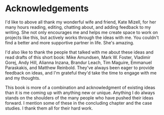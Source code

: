# Acknowledgements

I'd like to above all thank my wonderful wife and friend, Kate Mizell, for her many hours reading, editing, chatting about, and adding feedback to my writing. She not only encourages me and helps me create space to work on projects like this, but actively works through the ideas with me. You couldn't find a better and more supportive partner in life. She's amazing.

I'd also like to thank the people that talked with me about these ideas and read drafts of this short book: Mike Amundsen, Mark W. Foster, Vladimir Gorej, Andy Hill, Alianna Inzana, Brandur Leach, Tim Maguire, Emmanuel Paraskakis, and Matthew Reinbold. They've always been eager to provide feedback on ideas, and I'm grateful they'd take the time to engage with me and my thoughts.

This book is more of a combination and acknowledgment of existing ideas than it is me coming up with anything new or unique. Anything I do always stands on the shoulders of the many people who have pushed their ideas forward. I mention some of these in the concluding chapter and the case studies. I thank them all for their hard work.
